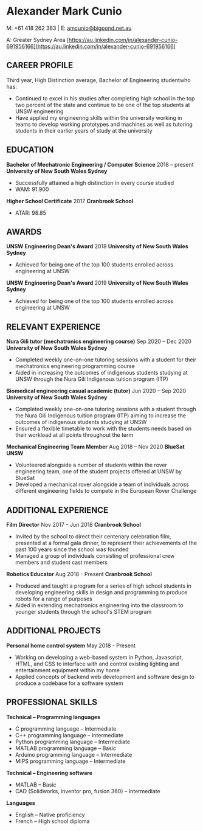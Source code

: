# **Alexander Mark Cunio**

M: +61 418 262 383 | E: amcunio@bigpond.net.au

A: Greater Sydney Area
[https://au.linkedin.com/in/alexander-cunio-691956166](https://au.linkedin.com/in/alexander-cunio-691956166)

## **CAREER PROFILE**

Third year, High Distinction average, Bachelor of Engineering studentwho has:

- Continued to excel in his studies after completing high school in the top two percent of the state and continue to be one of the top students at UNSW engineering
- Have applied my engineering skills within the university working in teams to develop working prototypes and machines as well as tutoring students in their earlier years of study at the university

## **EDUCATION**

**Bachelor of Mechatronic Engineering / Computer Science** 2018 – present
**University of New South Wales Sydney**
- Successfully attained a high distinction in every course studied
- WAM: 91.900

**Higher School Certificate** 2017
**Cranbrook School**
- ATAR: 98.85

## **AWARDS**

**UNSW Engineering Dean's Award** 2018
**University of New South Wales Sydney**

- Achieved for being one of the top 100 students enrolled across engineering at UNSW

**UNSW Engineering Dean's Award** 2019
**University of New South Wales Sydney**

- Achieved for being one of the top 100 students enrolled across engineering at UNSW

## **RELEVANT EXPERIENCE**

**Nura Gili tutor (mechatronics engineering course)** Sep 2020 – Dec 2020
**University of New South Wales Sydney**

- Completed weekly one-on-one tutoring sessions with a student for their mechatronics engineering programming course
- Aided in increasing the outcomes of indigenous students studying at UNSW through the Nura Gili Indigenous tuition program (ITP)

**Biomedical engineering casual academic (tutor)** Jun 2020 – Sep 2020
**University of New South Wales Sydney**

- Completed weekly one-on-one tutoring sessions with a student through the Nura Gili Indigenous tuition program (ITP) aiming to increase the outcomes of indigenous students studying at UNSW
- Ensured a flexible timetable to work with the students needs based on their workload at all points throughout the term

**Mechanical Engineering Team Member** Aug 2018 – Nov 2020
**BlueSat UNSW**

- Volunteered alongside a number of students within the rover engineering team, one of the student projects offered at UNSW by BlueSat
- Developed a mechanical rover alongside a team of individuals across different engineering fields to compete in the European Rover Challenge

## **ADDITIONAL EXPERIENCE**

**Film Director** Nov 2017 – Jun 2018
**Cranbrook School**

- Invited by the school to direct their centenary celebration film, presented at a formal gala dinner, to represent their achievements of the past 100 years since the school was founded
- Managed a group of individuals consisting of professional crew members and student cast members

**Robotics Educator** Aug 2018 - Present
**Cranbrook School**

- Produced and taught a program for a series of high school students in developing engineering skills in design and programming to produce robots for a range of purposes
- Aided in extending mechatronics engineering into the classroom to younger students through the school&#39;s STEM program

## **ADDITIONAL PROJECTS**

**Personal home control system** May 2018 - Present

- Working on developing a web-based system in Python, Javascript, HTML, and CSS to interface with and control existing lighting and entertainment equipment within my home
- Applied concepts of backend web development and software design to produce a codebase for a software system

## **PROFESSIONAL SKILLS**

**Technical – Programming languages**

- C programming language – Intermediate
- C++ programming language – Intermediate
- Python programming language – Intermediate
- MATLAB programming language – Basic
- Arduino programming language – Intermediate
- MIPS programming language – Intermediate

**Technical – Engineering software**

- MATLAB – Basic
- CAD (Solidworks, inventor pro, fusion 360) – Intermediate

**Languages**

- English – Native proficiency
- French – High school diploma
